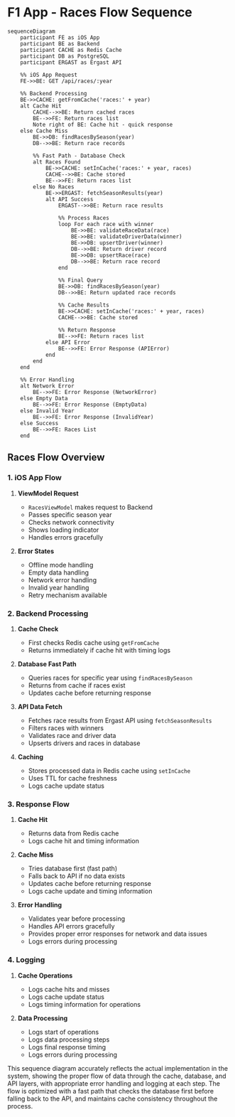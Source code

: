 # F1 App - Races Flow Sequence

```mermaid
sequenceDiagram
    participant FE as iOS App
    participant BE as Backend
    participant CACHE as Redis Cache
    participant DB as PostgreSQL
    participant ERGAST as Ergast API
    
    %% iOS App Request
    FE->>BE: GET /api/races/:year
    
    %% Backend Processing
    BE->>CACHE: getFromCache('races:' + year)
    alt Cache Hit
        CACHE-->>BE: Return cached races
        BE-->>FE: Return races list
        Note right of BE: Cache hit - quick response
    else Cache Miss
        BE->>DB: findRacesBySeason(year)
        DB-->>BE: Return race records
        
        %% Fast Path - Database Check
        alt Races Found
            BE->>CACHE: setInCache('races:' + year, races)
            CACHE-->>BE: Cache stored
            BE-->>FE: Return races list
        else No Races
            BE->>ERGAST: fetchSeasonResults(year)
            alt API Success
                ERGAST-->>BE: Return race results
                
                %% Process Races
                loop For each race with winner
                    BE->>BE: validateRaceData(race)
                    BE->>BE: validateDriverData(winner)
                    BE->>DB: upsertDriver(winner)
                    DB-->>BE: Return driver record
                    BE->>DB: upsertRace(race)
                    DB-->>BE: Return race record
                end
                
                %% Final Query
                BE->>DB: findRacesBySeason(year)
                DB-->>BE: Return updated race records
                
                %% Cache Results
                BE->>CACHE: setInCache('races:' + year, races)
                CACHE-->>BE: Cache stored
                
                %% Return Response
                BE-->>FE: Return races list
            else API Error
                BE-->>FE: Error Response (APIError)
            end
        end
    end
    
    %% Error Handling
    alt Network Error
        BE-->>FE: Error Response (NetworkError)
    else Empty Data
        BE-->>FE: Error Response (EmptyData)
    else Invalid Year
        BE-->>FE: Error Response (InvalidYear)
    else Success
        BE-->>FE: Races List
    end
```

## Races Flow Overview

### 1. iOS App Flow
1. **ViewModel Request**
   - `RacesViewModel` makes request to Backend
   - Passes specific season year
   - Checks network connectivity
   - Shows loading indicator
   - Handles errors gracefully

2. **Error States**
   - Offline mode handling
   - Empty data handling
   - Network error handling
   - Invalid year handling
   - Retry mechanism available

### 2. Backend Processing
1. **Cache Check**
   - First checks Redis cache using `getFromCache`
   - Returns immediately if cache hit with timing logs

2. **Database Fast Path**
   - Queries races for specific year using `findRacesBySeason`
   - Returns from cache if races exist
   - Updates cache before returning response

3. **API Data Fetch**
   - Fetches race results from Ergast API using `fetchSeasonResults`
   - Filters races with winners
   - Validates race and driver data
   - Upserts drivers and races in database

4. **Caching**
   - Stores processed data in Redis cache using `setInCache`
   - Uses TTL for cache freshness
   - Logs cache update status

### 3. Response Flow
1. **Cache Hit**
   - Returns data from Redis cache
   - Logs cache hit and timing information

2. **Cache Miss**
   - Tries database first (fast path)
   - Falls back to API if no data exists
   - Updates cache before returning response
   - Logs cache update and timing information

3. **Error Handling**
   - Validates year before processing
   - Handles API errors gracefully
   - Provides proper error responses for network and data issues
   - Logs errors during processing

### 4. Logging
1. **Cache Operations**
   - Logs cache hits and misses
   - Logs cache update status
   - Logs timing information for operations

2. **Data Processing**
   - Logs start of operations
   - Logs data processing steps
   - Logs final response timing
   - Logs errors during processing

This sequence diagram accurately reflects the actual implementation in the system, showing the proper flow of data through the cache, database, and API layers, with appropriate error handling and logging at each step. The flow is optimized with a fast path that checks the database first before falling back to the API, and maintains cache consistency throughout the process.
